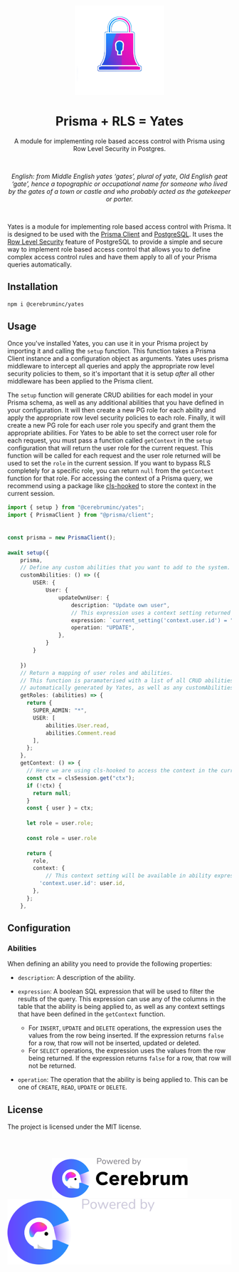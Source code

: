 <div align="center">
  <img width="200" height="200" src="./images/yates-icon.png">
  <br>
  <h1>Prisma + RLS = Yates</h1>
  
  <p>
    A module for implementing role based access control with Prisma using Row Level Security in Postgres.
  </p>
  <br>
  <p>
  <em>English: from Middle English yates ‘gates’, plural of yate, Old English geat ‘gate’, hence a topographic or occupational name for someone who lived by the gates of a town or castle and who probably acted as the gatekeeper or porter.</em>
  </p>
  <br>
</div>

Yates is a module for implementing role based access control with Prisma. It is designed to be used with the [Prisma Client](https://www.prisma.io/docs/reference/tools-and-interfaces/prisma-client) and [PostgreSQL](https://www.postgresql.org/).
It uses the [Row Level Security](https://www.postgresql.org/docs/9.5/ddl-rowsecurity.html) feature of PostgreSQL to provide a simple and secure way to implement role based access control that allows you to define complex access control rules and have them apply to all of your Prisma queries automatically.

## Installation

```bash
npm i @cerebruminc/yates
```

## Usage

Once you've installed Yates, you can use it in your Prisma project by importing it and calling the `setup` function. This function takes a Prisma Client instance and a configuration object as arguments. Yates uses prisma middleware to intercept all queries and apply the appropriate row level security policies to them, so it's important that it is setup _after_ all other middleware has been applied to the Prisma client.

The `setup` function will generate CRUD abilities for each model in your Prisma schema, as well as any additional abilities that you have defined in your configuration. It will then create a new PG role for each ability and apply the appropriate row level security policies to each role. Finally, it will create a new PG role for each user role you specify and grant them the appropriate abilities.
For Yates to be able to set the correct user role for each request, you must pass a function called `getContext` in the `setup` configuration that will return the user role for the current request. This function will be called for each request and the user role returned will be used to set the `role` in the current session. If you want to bypass RLS completely for a specific role, you can return `null` from the `getContext` function for that role.
For accessing the context of a Prisma query, we recommend using a package like [cls-hooked](https://www.npmjs.com/package/cls-hooked) to store the context in the current session.

```ts
import { setup } from "@cerebruminc/yates";
import { PrismaClient } from "@prisma/client";


const prisma = new PrismaClient();

await setup({
    prisma,
    // Define any custom abilities that you want to add to the system.
    customAbilities: () => ({
        USER: {
            User: {
                updateOwnUser: {
                    description: "Update own user",
                    // This expression uses a context setting returned by the getContext function
                    expression: `current_setting('context.user.id') = "id"`,
                    operation: "UPDATE",
                },
            }
        }

    })
    // Return a mapping of user roles and abilities.
    // This function is paramaterised with a list of all CRUD abilities that have been
    // automatically generated by Yates, as well as any customAbilities that have been defined.
    getRoles: (abilities) => {
      return {
        SUPER_ADMIN: "*",
        USER: [
            abilities.User.read,
            abilities.Comment.read
        ],
      };
    },
    getContext: () => {
      // Here we are using cls-hooked to access the context in the current session.
      const ctx = clsSession.get("ctx");
      if (!ctx) {
        return null;
      }
      const { user } = ctx;

      let role = user.role;

      const role = user.role

      return {
        role,
        context: {
            // This context setting will be available in ability expressions using `current_setting('context.user.id')`
          'context.user.id': user.id,
        },
      };
    },
```

## Configuration

### Abilities

When defining an ability you need to provide the following properties:

- `description`: A description of the ability.
- `expression`: A boolean SQL expression that will be used to filter the results of the query. This expression can use any of the columns in the table that the ability is being applied to, as well as any context settings that have been defined in the `getContext` function.

  - For `INSERT`, `UPDATE` and `DELETE` operations, the expression uses the values from the row being inserted. If the expression returns `false` for a row, that row will not be inserted, updated or deleted.
  - For `SELECT` operations, the expression uses the values from the row being returned. If the expression returns `false` for a row, that row will not be returned.

- `operation`: The operation that the ability is being applied to. This can be one of `CREATE`, `READ`, `UPDATE` or `DELETE`.

## License

The project is licensed under the MIT license.

  <br>
  <br>

<div align="center">

![Cerebrum](./images/powered-by-cerebrum-lm.png#gh-light-mode-only)
![Cerebrum](./images/powered-by-cerebrum-dm.svg#gh-dark-mode-only)

</div>
